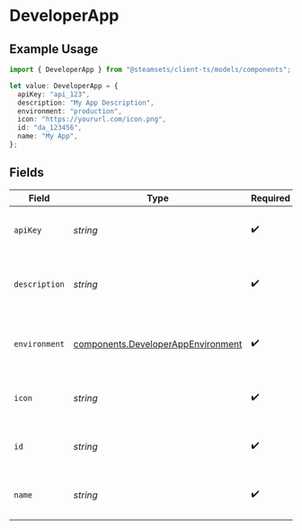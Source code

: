 # DeveloperApp

## Example Usage

```typescript
import { DeveloperApp } from "@steamsets/client-ts/models/components";

let value: DeveloperApp = {
  apiKey: "api_123",
  description: "My App Description",
  environment: "production",
  icon: "https://yoururl.com/icon.png",
  id: "da_123456",
  name: "My App",
};
```

## Fields

| Field                                                                                    | Type                                                                                     | Required                                                                                 | Description                                                                              | Example                                                                                  |
| ---------------------------------------------------------------------------------------- | ---------------------------------------------------------------------------------------- | ---------------------------------------------------------------------------------------- | ---------------------------------------------------------------------------------------- | ---------------------------------------------------------------------------------------- |
| `apiKey`                                                                                 | *string*                                                                                 | :heavy_check_mark:                                                                       | The api key of the developer app                                                         | api_123                                                                                  |
| `description`                                                                            | *string*                                                                                 | :heavy_check_mark:                                                                       | The description of the developer app                                                     | My App Description                                                                       |
| `environment`                                                                            | [components.DeveloperAppEnvironment](../../models/components/developerappenvironment.md) | :heavy_check_mark:                                                                       | The environment of the developer app                                                     | production                                                                               |
| `icon`                                                                                   | *string*                                                                                 | :heavy_check_mark:                                                                       | The icon of the developer app                                                            | https://yoururl.com/icon.png                                                             |
| `id`                                                                                     | *string*                                                                                 | :heavy_check_mark:                                                                       | The id of the developer app                                                              | da_123456                                                                                |
| `name`                                                                                   | *string*                                                                                 | :heavy_check_mark:                                                                       | The name of the developer app                                                            | My App                                                                                   |